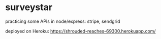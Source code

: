# surveystar

practicing some APIs in node/express:
stripe, sendgrid

deployed on Heroku:
https://shrouded-reaches-69300.herokuapp.com/
